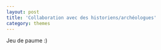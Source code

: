 ```yaml
---
layout: post
title: 'Collaboration avec des historiens/archéologues'
category: themes
---
```


Jeu de paume :)



